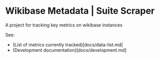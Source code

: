 # Wikibase Metadata | Suite Scraper

A project for tracking key metrics on wikibase instances

See:

* (List of metrics currently tracked)[docs/data-list.md]
* (Development documentation)[docs/development.md]
